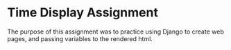 # Time Display Assignment
The purpose of this assignment was to practice using Django to create web pages, and passing variables to the rendered html.
